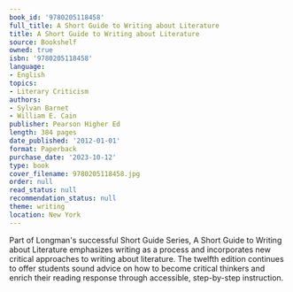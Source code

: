 ```yaml
---
book_id: '9780205118458'
full_title: A Short Guide to Writing about Literature
title: A Short Guide to Writing about Literature
source: Bookshelf
owned: true
isbn: '9780205118458'
language:
- English
topics:
- Literary Criticism
authors:
- Sylvan Barnet
- William E. Cain
publisher: Pearson Higher Ed
length: 384 pages
date_published: '2012-01-01'
format: Paperback
purchase_date: '2023-10-12'
type: book
cover_filename: 9780205118458.jpg
order: null
read_status: null
recommendation_status: null
theme: writing
location: New York
---
```

Part of Longman's successful Short Guide Series, A Short Guide to Writing about Literature emphasizes writing as a process and incorporates new critical approaches to writing about literature. The twelfth edition continues to offer students sound advice on how to become critical thinkers and enrich their reading response through accessible, step-by-step instruction.
